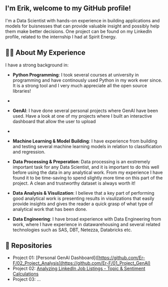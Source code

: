 ## I'm Erik, welcome to my GitHub profile! 
I'm a Data Scientist with hands-on experience in building applications and models for buisnesses that can provide valuable insight and possibly help them make better decisions. One project can be found on my LinkedIn profile, related to the internship I had at Spirit Energy. 

## 🧑‍💻 About My Experience 
I have a strong background in:

- **Python Programming**: I took several courses at university in programming and have continously used Python in my work ever since. It is a strong tool and I very much appreciate all the open source libraries!
- 
- **GenAI**: I have done several personal projects where GenAI have been used. Have a look at one of my projects where I built an interactive dashboard that allow the user to upload
- 
- **Machine Learning & Model Building**: I have experience from building and testing several machine learning models in relation to classification and regression. 
  
- **Data Processing & Preperation**: Data processing is an exstremely important task for any Data Scientist, and it is important to do this well before using the data in any analytical work. From my experience I have found it to be time-saving to spend slightly more time on this part of the project. A clean and trustworthy dataset is always worth it!
  
- **Data Analysis & Visulization**: I believe that a key part of performing good analytical work is presenting results in visulizations that easily provide insights and gives the reader a quick grasp of what type of analytical work that has been done.
  
- **Data Engineering**: I have broad experience with Data Engineering from work, where I have experience in datawarehousing and several related technologies such as SAS, DBT, Netezza, Databricks etc. 

## 📂 Repositories

- Project 01: [Personal GenAI Dashboard]([https://github.com/Er-F/02_Project_Analysis](https://github.com/Er-F/01_Project_GenAI)
- Project 02: [Analyzing LinkedIn Job Listings - Topic & Sentiment Calculations](https://github.com/Er-F/02_Project_Analysis)
- Project 03: ... 

<!--- (Un Comment When You have projects to showcase 
<> ## 🚀 Other Projects
<> In addition to my GitHub repositories, I've worked on several other projects:
-->
